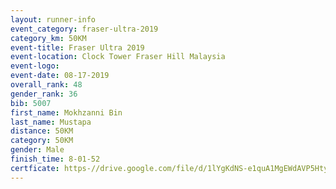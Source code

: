 ```yaml
---
layout: runner-info 
event_category: fraser-ultra-2019 
category_km: 50KM 
event-title: Fraser Ultra 2019 
event-location: Clock Tower Fraser Hill Malaysia 
event-logo: 
event-date: 08-17-2019 
overall_rank: 48
gender_rank: 36
bib: 5007
first_name: Mokhzanni Bin
last_name: Mustapa
distance: 50KM
category: 50KM
gender: Male
finish_time: 8-01-52
certficate: https-//drive.google.com/file/d/1lYgKdNS-e1quA1MgEWdAVP5HtyJPMgwB/view?usp=sharing
---
```

